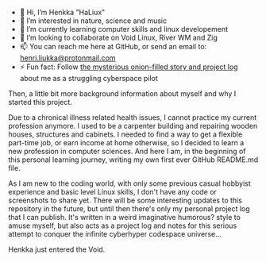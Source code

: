 - 👋 Hi, I’m Henkka "HaLiux"
- 👀 I’m interested in nature, science and music
- 🌱 I’m currently learning computer skills and linux developement
- 💞️ I’m looking to collaborate on Void Linux, River WM and Zig
- 📫 You can reach me here at GitHub, or send an email to: henri.liukka@protonmail.com
- ⚡ Fun fact: Follow [the mysterious onion-filled story and project log](
https://github.com/HaLiux/HaLiux-OS-Developement-Project/blob/main/HaLiux_develog_000.log) about me as a struggling cyberspace pilot

Then, a little bit more background information about myself and why I started this project.

Due to a chronical illness related health issues, I cannot practice my current profession anymore. I used to be a carpenter building and repairing wooden houses, structures and cabinets. I needed to find a way to get a flexible part-time job, or earn income at home otherwise, so I decided to learn a new profession in computer sciences. And here I am, in the beginning of this personal learning journey, writing my own first ever GitHub README.md file.

As I am new to the coding world, with only some previous casual hobbyist experience and basic level Linux skills, I don't have any code or screenshots to share yet. There will be some interesting updates to this repository in the future, but until then there's only my personal project log that I can publish. It's written in a weird imaginative humorous? style to amuse myself, but also acts as a project log and notes for this serious attempt to conquer the infinite cyberhyper codespace universe...

Henkka just entered the Void.

<!---
HaLiux/HaLiux is a ✨ special ✨ repository because its `README.md` (this file) appears on your GitHub profile.
You can click the Preview link to take a look at your changes.
--->
